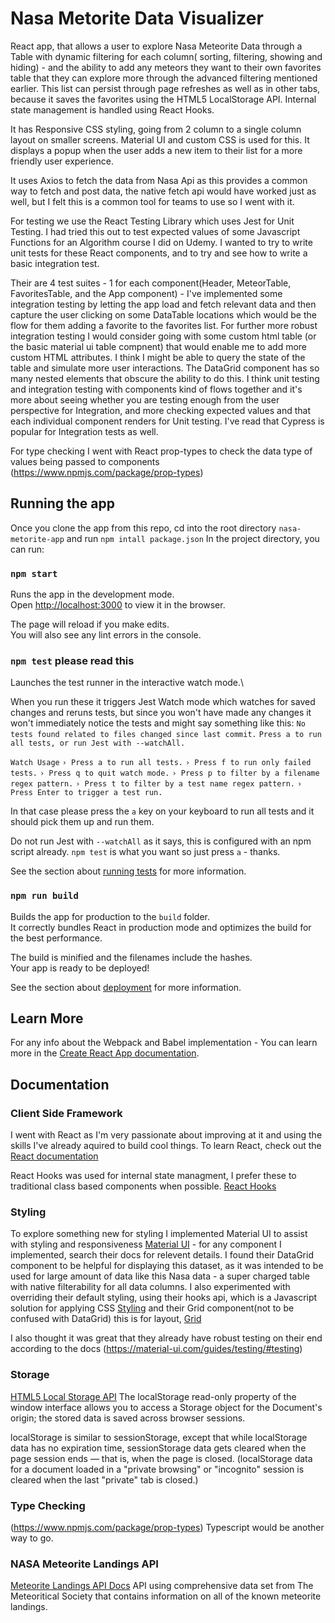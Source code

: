 # Nasa Metorite Data Visualizer

React app, that allows a user to explore Nasa Meteorite Data through a Table with dynamic filtering for each column( sorting, filtering, showing and hiding) - and the ability to add any meteors they want to their own favorites table that they can explore more through the advanced filtering mentioned earlier. This list can persist through page refreshes as well as in other tabs, because it saves the favorites using the HTML5 LocalStorage API. Internal state management is handled using React Hooks.

It has Responsive CSS styling, going from 2 column to a single column layout on smaller screens. Material UI and custom CSS is used for this. It displays a popup when the user adds a new item to their list for a more friendly user experience.

It uses Axios to fetch the data from Nasa Api as this provides a common way to fetch and post data, the native fetch api would have worked just as well, but I felt this is a common tool for teams to use so I went with it.

For testing we use the React Testing Library which uses Jest for Unit Testing. I had tried this out to test expected values of some Javascript Functions for an Algorithm course I did on Udemy. I wanted to try to write unit tests for these React components, and to try and see how to write a basic integration test. 

Their are 4 test suites - 1 for each component(Header, MeteorTable, FavoritesTable, and the App component) -  I've implemented some integration testing by letting the app load and fetch relevant data and then capture the user clicking on some DataTable locations which would be the flow for them adding a favorite to the favorites list. For further more robust integration testing I would consider going with some custom html table (or the basic material ui table compnent) that would enable me to add more custom HTML attributes. I think I might be able to query the state of the table and simulate more user interactions. The DataGrid component has so many nested elements that obscure the ability to do this. I think unit testing and integration testing with components kind of flows together and it's more about seeing whether you are testing enough from the user perspective for Integration, and more checking expected values and that each individual component renders for Unit testing. I've read that Cypress is popular for Integration tests as well.

For type checking I went with React prop-types to check the data type of values being passed to components (https://www.npmjs.com/package/prop-types)



## Running the app

Once you clone the app from this repo, cd into the root directory `nasa-metorite-app` and run `npm intall package.json`
In the project directory, you can run:

### `npm start`

Runs the app in the development mode.\
Open [http://localhost:3000](http://localhost:3000) to view it in the browser.

The page will reload if you make edits.\
You will also see any lint errors in the console.

### `npm test` please read this

Launches the test runner in the interactive watch mode.\

When you run these it triggers Jest Watch mode which watches for saved changes and reruns tests, but since you won't have made any changes it won't immediately notice the tests and might say something like this:
`No tests found related to files changed since last commit.`
`Press a to run all tests, or run Jest with --watchAll.`

`Watch Usage`
 `› Press a to run all tests.`
 `› Press f to run only failed tests.`
 `› Press q to quit watch mode.`
 `› Press p to filter by a filename regex pattern.`
 `› Press t to filter by a test name regex pattern.`
 `› Press Enter to trigger a test run.`

In that case please press the `a` key on your keyboard to run all tests and it should pick them up and run them. 

Do not run Jest with `--watchAll` as it says, this is configured with an npm script already. `npm test` is what you want so just press `a` - thanks.


See the section about [running tests](https://facebook.github.io/create-react-app/docs/running-tests) for more information.

### `npm run build`

Builds the app for production to the `build` folder.\
It correctly bundles React in production mode and optimizes the build for the best performance.

The build is minified and the filenames include the hashes.\
Your app is ready to be deployed!

See the section about [deployment](https://facebook.github.io/create-react-app/docs/deployment) for more information.

## Learn More
For any info about the Webpack and Babel implementation - 
You can learn more in the [Create React App documentation](https://facebook.github.io/create-react-app/docs/getting-started).

## Documentation
### Client Side Framework
I went with React as I'm very passionate about improving at it and using the skills I've already aquired to build cool things.
To learn React, check out the [React documentation](https://reactjs.org/)

React Hooks was used for internal state managment, I prefer these to traditional class based components when possible. [React Hooks](https://reactjs.org/docs/hooks-intro.html)

### Styling
To explore something new for styling I implemented Material UI to assist with styling and responsiveness [Material UI](https://material-ui.com/) - for any component I implemented, search their docs for relevent details. I found their DataGrid component to be helpful for displaying this dataset, as it was intended to be used for large amount of data like this Nasa data - a super charged table with native filterability for all data columns. I also experimented with overriding their default styling, using their hooks api, which is a Javascript solution for applying CSS [Styling](https://material-ui.com/styles/basics/) and their Grid component(not to be confused with DataGrid) this is for layout, [Grid](https://material-ui.com/components/grid/)

I also thought it was great that they already have robust testing on their end according to the docs (https://material-ui.com/guides/testing/#testing)

### Storage
[HTML5 Local Storage API](https://developer.mozilla.org/en-US/docs/Web/API/Window/localStorage)
The localStorage read-only property of the window interface allows you to access a Storage object for the Document's origin; the stored data is saved across browser sessions.

localStorage is similar to sessionStorage, except that while localStorage data has no expiration time, sessionStorage data gets cleared when the page session ends — that is, when the page is closed. (localStorage data for a document loaded in a "private browsing" or "incognito" session is cleared when the last "private" tab is closed.)

### Type Checking
(https://www.npmjs.com/package/prop-types) Typescript would be another way to go.

### NASA Meteorite Landings API
[Meteorite Landings API Docs](https://data.nasa.gov/Earth-Science/Meteorite-Landings-API/c2vx-j9ed)
API using comprehensive data set from The Meteoritical Society that contains information on all of the known meteorite landings.

